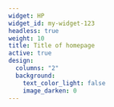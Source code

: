 ```yaml
---
widget: HP
widget_id: my-widget-123
headless: true
weight: 10
title: Title of homepage
active: true
design:
  columns: "2"
  background:
    text_color_light: false
    image_darken: 0
---
```

